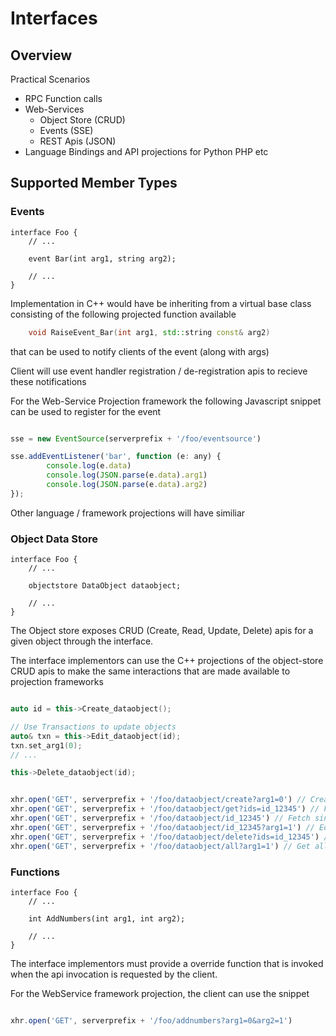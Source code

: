 # Interfaces

## Overview

Practical Scenarios

* RPC Function calls
* Web-Services
  * Object Store (CRUD)
  * Events (SSE)
  * REST Apis (JSON)
* Language Bindings and API projections for Python PHP etc

## Supported Member Types

### Events

```IDL
interface Foo {
    // ...

    event Bar(int arg1, string arg2);
    
    // ...
}
```

Implementation in C++ would have be inheriting from a virtual base class consisting of the following projected function available

```C++
    void RaiseEvent_Bar(int arg1, std::string const& arg2)
```

that can be used to notify clients of the event (along with args)

Client will use event handler registration / de-registration apis to recieve these notifications

For the Web-Service Projection framework the following Javascript snippet can be used to register for the event

```javascript

sse = new EventSource(serverprefix + '/foo/eventsource')

sse.addEventListener('bar', function (e: any) {
        console.log(e.data)
        console.log(JSON.parse(e.data).arg1)
        console.log(JSON.parse(e.data).arg2)
});

```

Other language / framework projections will have similiar 

### Object Data Store

```IDL
interface Foo {
    // ...

    objectstore DataObject dataobject;
    
    // ...
}
```

The Object store exposes CRUD (Create, Read, Update, Delete) apis for a given object through the interface.

The interface implementors can use the C++ projections of the object-store CRUD apis to make the same interactions that are made available to projection frameworks

```C++ 

auto id = this->Create_dataobject();

// Use Transactions to update objects 
auto& txn = this->Edit_dataobject(id);
txn.set_arg1(0);
// ...

this->Delete_dataobject(id);

```

```javascript

xhr.open('GET', serverprefix + '/foo/dataobject/create?arg1=0') // Create new object
xhr.open('GET', serverprefix + '/foo/dataobject/get?ids=id_12345') // Fetch multiple objects in a single request
xhr.open('GET', serverprefix + '/foo/dataobject/id_12345') // Fetch single object
xhr.open('GET', serverprefix + '/foo/dataobject/id_12345?arg1=1') // Edit and update and return single object
xhr.open('GET', serverprefix + '/foo/dataobject/delete?ids=id_12345') // Delete the objects
xhr.open('GET', serverprefix + '/foo/dataobject/all?arg1=1') // Get all objects

```

### Functions

```IDL
interface Foo {
    // ...

    int AddNumbers(int arg1, int arg2);
    
    // ...
}
```

The interface implementors must provide a override function that is invoked when the api invocation is requested by the client.

For the WebService framework projection, the client can use the snippet

```javascript

xhr.open('GET', serverprefix + '/foo/addnumbers?arg1=0&arg2=1')

```

